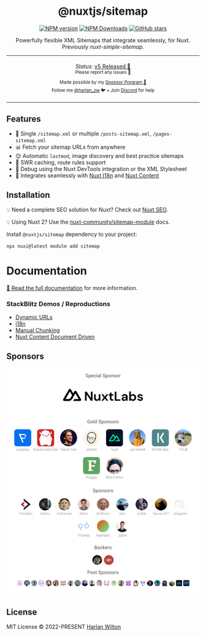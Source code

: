 <h1 align='center'>@nuxtjs/sitemap</h1>

<p align="center">
<a href='https://github.com/nuxt-modules/sitemap/actions/workflows/test.yml'>
</a>
<a href="https://www.npmjs.com/package/@nuxtjs/sitemap" target="__blank"><img src="https://img.shields.io/npm/v/@nuxtjs/sitemap?style=flat&colorA=002438&colorB=28CF8D" alt="NPM version"></a>
<a href="https://www.npmjs.com/package/@nuxtjs/sitemap" target="__blank"><img alt="NPM Downloads" src="https://img.shields.io/npm/dm/@nuxtjs/sitemap?flat&colorA=002438&colorB=28CF8D"></a>
<a href="https://github.com/nuxt-modules/sitemap" target="__blank"><img alt="GitHub stars" src="https://img.shields.io/github/stars/nuxt-modules/sitemap?flat&colorA=002438&colorB=28CF8D"></a>
</p>

<p align="center">
Powerfully flexible XML Sitemaps that integrate seamlessly, for Nuxt. Previously <i>nuxt-simple-sitemap</i>.
</p>

<p align="center">
<table>
<tbody>
<td align="center">
<img width="800" height="0" /><br>
<i>Status:</i> <a href="https://github.com/nuxt-modules/sitemap/releases/tag/v5.0.0">v5 Released 🎉</a></b> <br>
<sup> Please report any issues 🐛</sup><br>
<sub>Made possible by my <a href="https://github.com/sponsors/harlan-zw">Sponsor Program 💖</a><br> Follow me <a href="https://twitter.com/harlan_zw">@harlan_zw</a> 🐦 • Join <a href="https://discord.gg/275MBUBvgP">Discord</a> for help</sub><br>
<img width="800" height="0" />
</td>
</tbody>
</table>
</p>

## Features

- 🌴 Single `/sitemap.xml` or multiple `/posts-sitemap.xml`, `/pages-sitemap.xml`
- 📊 Fetch your sitemap URLs from anywhere
- 😌 Automatic `lastmod`, image discovery and best practice sitemaps
- 🔄 SWR caching, route rules support
- 🎨 Debug using the Nuxt DevTools integration or the XML Stylesheet
- 🤝 Integrates seamlessly with [Nuxt I18n](https://github.com/nuxt-modules/i18n) and [Nuxt Content](https://github.com/nuxt/content)

## Installation

💡 Need a complete SEO solution for Nuxt?  Check out [Nuxt SEO](https://nuxtseo.com).

💡 Using Nuxt 2? Use the [nuxt-community/sitemap-module](https://github.com/nuxt-community/sitemap-module) docs.

Install `@nuxtjs/sitemap` dependency to your project:

```bash
npx nuxi@latest module add sitemap
```

# Documentation

[📖 Read the full documentation](https://nuxtseo.com/sitemap) for more information.

### StackBlitz Demos / Reproductions

- [Dynamic URLs](https://stackblitz.com/edit/nuxt-starter-dyraxc?file=server%2Fapi%2F_sitemap-urls.ts)
- [i18n](https://stackblitz.com/edit/nuxt-starter-jwuie4?file=app.vue)
- [Manual Chunking](https://stackblitz.com/edit/nuxt-starter-umyso3?file=nuxt.config.ts)
- [Nuxt Content Document Driven](https://stackblitz.com/edit/nuxt-starter-a5qk3s?file=nuxt.config.ts)

## Sponsors

<p align="center">
  <a href="https://raw.githubusercontent.com/harlan-zw/static/main/sponsors.svg">
    <img src='https://raw.githubusercontent.com/harlan-zw/static/main/sponsors.svg'/>
  </a>
</p>

## License

MIT License © 2022-PRESENT [Harlan Wilton](https://github.com/harlan-zw)
